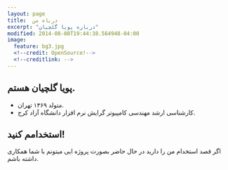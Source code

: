 ```yaml
---
layout: page
title:  درباه من
excerpt: "درباره پویا گلچیان"
modified: 2014-08-08T19:44:38.564948-04:00
image:
  feature: bg3.jpg
  <!--credit: OpenSource!-->
  <!--creditlink: -->
---
```

## پویا گلچیان هستم.

* متولد ۱۳۶۹ تهران.
* کارشناسی ارشد مهندسی کامپیوتر گرایش نرم افزار دانشگاه آزاد کرج.


## استخدامم کنید!
اگر قصد استخدام من را دارید در حال حاضر بصورت پروژه ایی میتونم با شما همکاری داشته باشم.

[^1]: Example: *domain.com/category-name/post-title*

